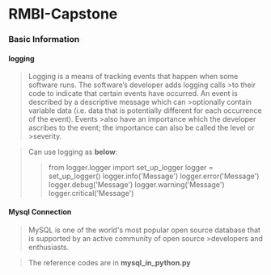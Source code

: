 # RMBI-Capstone

### Basic Information
#### logging
>Logging is a means of tracking events that happen when some software runs. The software’s developer adds logging calls >to their code to indicate that certain events have occurred. An event is described by a descriptive message which can >optionally contain variable data (i.e. data that is potentially different for each occurrence of the event). Events >also have an importance which the developer ascribes to the event; the importance can also be called the level or >severity.

>Can use logging as **below**:
>>from logger.logger import set_up_logger
>>logger = set_up_logger()
>>logger.info('Message')
>>logger.error('Message')
>>logger.debug('Message')
>>logger.warning('Message')
>>logger.critical('Message')

#### Mysql Connection
>MySQL is one of the world's most popular open source database that is supported by an active community of open source >developers and enthusiasts.

>The reference codes are in **mysql_in_python.py**
